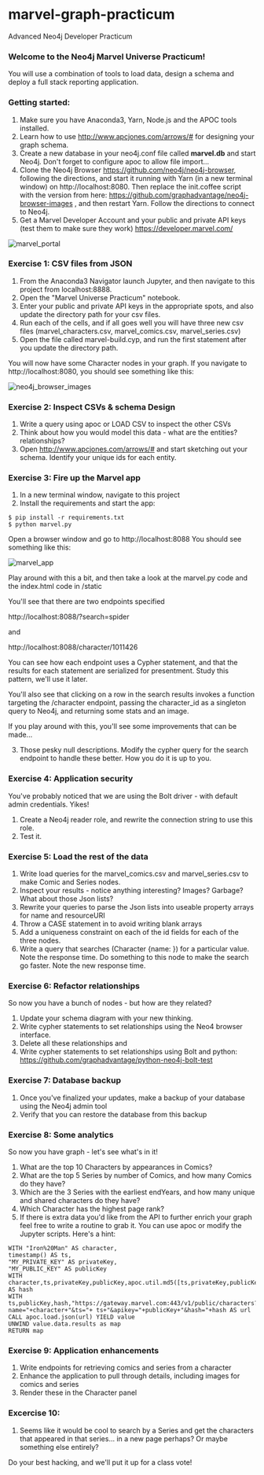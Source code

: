 # marvel-graph-practicum
Advanced Neo4j Developer Practicum

### Welcome to the Neo4j Marvel Universe Practicum!

You will use a combination of tools to load data, design a schema and deploy a full stack reporting application.

### Getting started:

1. Make sure you have Anaconda3, Yarn, Node.js and the APOC tools installed.
2. Learn how to use http://www.apcjones.com/arrows/# for designing your graph schema.
3. Create a new database in your neo4j.conf file called **marvel.db** and start Neo4j.  Don't forget to configure apoc to allow file import...
4. Clone the Neo4j Browser https://github.com/neo4j/neo4j-browser, following the directions, and start it running with Yarn (in a new terminal window) on http://localhost:8080.  Then replace the init.coffee script with the version from here: https://github.com/graphadvantage/neo4j-browser-images , and then restart Yarn. Follow the directions to connect to Neo4j.
5. Get a Marvel Developer Account and your public and private API keys (test them to make sure they work) https://developer.marvel.com/

![marvel_portal](https://user-images.githubusercontent.com/5991751/27566224-a175211e-5a98-11e7-9194-57bdf8aaf7d4.png)



### Exercise 1: CSV files from JSON

1. From the Anaconda3 Navigator launch Jupyter, and then navigate to this project from localhost:8888.
2. Open the "Marvel Universe Practicum" notebook.
3. Enter your public and private API keys in the appropriate spots, and also update the directory path for your csv files.
4. Run each of the cells, and if all goes well you will have three new csv files (marvel_characters.csv, marvel_comics.csv, marvel_series.csv)
5. Open the file called marvel-build.cyp, and run the first statement after you update the directory path.

You will now have some Character nodes in your graph.  If you navigate to http://localhost:8080, you should see something like this:

![neo4j_browser_images](https://user-images.githubusercontent.com/5991751/27566477-7a2ae1d2-5a9a-11e7-80fe-53ee111d0b5c.png)



### Exercise 2: Inspect CSVs & schema Design

1. Write a query using apoc or LOAD CSV to inspect the other CSVs
2. Think about how you would model this data - what are the entities?  relationships?
3. Open http://www.apcjones.com/arrows/# and start sketching out your schema.  Identify your unique ids for each entity.



### Exercise 3: Fire up the Marvel app
1. In a new terminal window, navigate to this project
2. Install the requirements and start the app:

```
$ pip install -r requirements.txt
$ python marvel.py
```

Open a browser window and go to http://localhost:8088  You should see something like this:

![marvel_app](https://user-images.githubusercontent.com/5991751/27566158-210814be-5a98-11e7-9521-fdab1afb62b7.png)

Play around with this a bit, and then take a look at the marvel.py code and the index.html code in /static

You'll see that there are two endpoints specified

http://localhost:8088/?search=spider

and

http://localhost:8088/character/1011426

You can see how each endpoint uses a Cypher statement, and that the results for each statement are serialized for presentment.  Study this pattern, we'll use it later.

You'll also see that clicking on a row in the search results invokes a function targeting the /character endpoint, passing the character_id as a singleton query to Neo4j, and returning some stats and an image.

If you play around with this, you'll see some improvements that can be made...

3. Those pesky null descriptions.  Modify the cypher query for the search endpoint to handle these better. How you do it is up to you.



### Exercise 4:  Application security

You've probably noticed that we are using the Bolt driver - with default admin credentials. Yikes!

1. Create a Neo4j reader role, and rewrite the connection string to use this role.
2. Test it.



### Exercise 5:  Load the rest of the data

1. Write load queries for the marvel_comics.csv and marvel_series.csv to make Comic and Series nodes.
2. Inspect your results - notice anything interesting?  Images? Garbage? What about those Json lists?
3. Rewrite your queries to parse the Json lists into useable property arrays for name and resourceURI
4. Throw a CASE statement in to avoid writing blank arrays
5. Add a uniqueness constraint on each of the id fields for each of the three nodes.
6. Write a query that searches (Character {name: }) for a particular value. Note the response time. Do something to this node to make the search go faster. Note the new response time.



### Exercise 6:  Refactor relationships

So now you have a bunch of nodes - but how are they related?

1. Update your schema diagram with your new thinking.
2. Write cypher statements to set relationships using the Neo4 browser interface.
3. Delete all these relationships and
4. Write cypher statements to set relationships using Bolt and python: https://github.com/graphadvantage/python-neo4j-bolt-test



### Exercise 7: Database backup

1. Once you've finalized your updates, make a backup of your database using the Neo4j admin tool
2. Verify that you can restore the database from this backup



### Exercise 8: Some analytics

So now you have graph - let's see what's in it!

1. What are the top 10 Characters by appearances in Comics?
2. What are the top 5 Series by number of Comics, and how many Comics do they have?
3. Which are the 3 Series with the earliest endYears, and how many unique and shared characters do they have?
4. Which Character has the highest page rank?
5. If there is extra data you'd like from the API to further enrich your graph feel free to write a routine to grab it.  You can use apoc or modify the Jupyter scripts. Here's a hint:

```
WITH "Iron%20Man" AS character,
timestamp() AS ts,
"MY_PRIVATE_KEY" AS privateKey,
"MY_PUBLIC_KEY" AS publicKey
WITH character,ts,privateKey,publicKey,apoc.util.md5([ts,privateKey,publicKey]) AS hash
WITH ts,publicKey,hash,"https://gateway.marvel.com:443/v1/public/characters?name="+character+"&ts="+ ts+"&apikey="+publicKey+"&hash="+hash AS url
CALL apoc.load.json(url) YIELD value
UNWIND value.data.results as map
RETURN map
```


### Exercise 9:  Application enhancements

1. Write endpoints for retrieving comics and series from a character
2. Enhance the application to pull through details, including images for comics and series
3. Render these in the Character panel



### Excercise 10:

1. Seems like it would be cool to search by a Series and get the characters that appeared in that series... in a new page perhaps? Or maybe something else entirely?  

Do your best hacking, and we'll put it up for a class vote!
